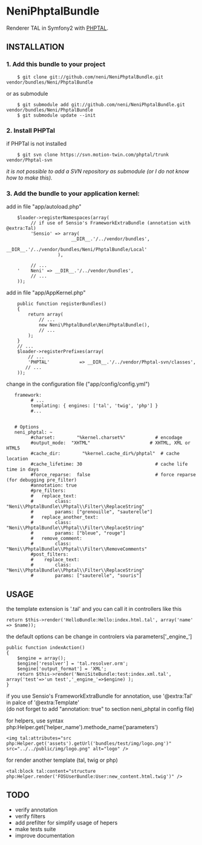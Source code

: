NeniPhptalBundle
================

Renderer TAL in Symfony2 with [PHPTAL](http://phptal.org/).



## INSTALLATION



### 1. Add this bundle to your project

        $ git clone git://github.com/neni/NeniPhptalBundle.git vendor/bundles/Neni/PhptalBundle

or as submodule

        $ git submodule add git://github.com/neni/NeniPhptalBundle.git vendor/bundles/Neni/PhptalBundle
        $ git submodule update --init
        

### 2. Install PHPTal

if PHPTal is not installed

        $ git svn clone https://svn.motion-twin.com/phptal/trunk vendor/Phptal-svn


_it is not possible to add a SVN repository as submodule (or I do not know how to make this)._


### 3. Add the bundle to your application kernel:

add in file "app/autoload.php"

        $loader->registerNamespaces(array(
             // if use of Sensio's FrameworkExtraBundle (annotation with @extra:Tal)
             'Sensio' => array(
                            __DIR__.'/../vendor/bundles',
                            __DIR__.'/../vendor/bundles/Neni/PhptalBundle/Local'
                       ),
            
             // ...
        '    Neni' => __DIR__.'/../vendor/bundles',
             // ...
        ));


add in file "app/AppKernel.php"

        public function registerBundles()
        {
            return array(
                // ...
                new Neni\PhptalBundle\NeniPhptalBundle(),
                // ...
            );
        }
        // ...
        $loader->registerPrefixes(array(
            // ...
            'PHPTAL'           => __DIR__.'/../vendor/Phptal-svn/classes',
           // ...
        ));
        


change in the configuration file ("app/config/config.yml")

       framework:
             # ...
             templating: { engines: ['tal', 'twig', 'php'] }
             #...


       # Options 
       neni_phptal: ~ 
             #charset:        "%kernel.charset%"           # encodage
             #output_mode: 	"XHTML"                      # XHTML, XML or HTML5
             #cache_dir: 		"%kernel.cache_dir%/phptal"  # cache location
             #cache_lifetime: 30                           # cache life time in days
             #force_reparse:  false                        # force reparse (for debugging pre_filter)
             #annotation: true
             #pre_filters:
             #   replace_text:
             #        class: "Neni\\PhptalBundle\\Phptal\\Filter\\ReplaceString"
             #        params: ["grenouille", "sauterelle"]
             #   replace_another_text:
             #        class: "Neni\\PhptalBundle\\Phptal\\Filter\\ReplaceString"
             #        params: ["bleue", "rouge"]
             #   remove_comment: 
             #        class: "Neni\\PhptalBundle\\Phptal\\Filter\\RemoveComments"
             #post_filters:
             #    replace_text:
             #        class: "Neni\\PhptalBundle\\Phptal\\Filter\\ReplaceString"
             #        params: ["sauterelle", "souris"]



## USAGE

the template extension is '.tal' and you can call it in controllers like this

    return $this->render('HelloBundle:Hello:index.html.tal', array('name' => $name));

the default options can be change in controlers via parameters['\_engine\_']

    public function indexAction()
    {
        $engine = array();
        $engine['resolver'] = 'tal.resolver.orm';
        $engine['output_format'] = 'XML';
        return $this->render('NeniSiteBundle:test:index.xml.tal', array('test'=>'un test','_engine_'=>$engine) );
    }

if you use Sensio's FrameworkExtraBundle for annotation, use '@extra:Tal' in palce of '@extra:Template'  
(do not forget to add "annotation: true" to section neni_phptal in config file)


for helpers, use syntax php:Helper.get('helper_name').methode_name('parameters')

    <img tal:attributes="src php:Helper.get('assets').getUrl('bundles/test/img/logo.png')" src="../../public/img/logo.png" alt="logo" />


for render another template (tal, twig or php)

    <tal:block tal:content="structure php:Helper.render('FOSUserBundle:User:new_content.html.twig')" />




## TODO

- verify annotation
- verify filters
- add prefilter for simplify usage of hepers
- make tests suite
- improve documentation



